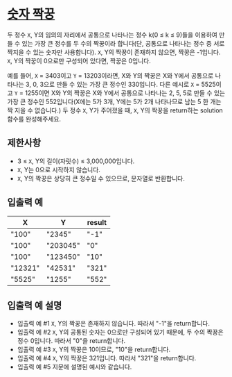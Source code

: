 # [숫자 짝꿍](https://school.programmers.co.kr/learn/courses/30/lessons/131128)

두 정수 `X`, Y의 임의의 자리에서 공통으로 나타나는 정수 k(0 ≤ k ≤ 9)들을 이용하여 만들 수 있는 가장 큰 정수를 두 수의 짝꿍이라 합니다(단, 공통으로 나타나는 정수 중 서로 짝지을 수 있는 숫자만 사용합니다). `X`, Y의 짝꿍이 존재하지 않으면, 짝꿍은 -1입니다. `X`, Y의 짝꿍이 0으로만 구성되어 있다면, 짝꿍은 0입니다.

예를 들어, `X` = 3403이고 `Y` = 13203이라면, X와 Y의 짝꿍은 X와 Y에서 공통으로 나타나는 3, 0, 3으로 만들 수 있는 가장 큰 정수인 330입니다. 다른 예시로 `X` = 5525이고 `Y` = 1255이면 X와 Y의 짝꿍은 X와 Y에서 공통으로 나타나는 2, 5, 5로 만들 수 있는 가장 큰 정수인 552입니다(X에는 5가 3개, Y에는 5가 2개 나타나므로 남는 5 한 개는 짝 지을 수 없습니다.)
두 정수 `X`, Y가 주어졌을 때, `X`, Y의 짝꿍을 return하는 solution 함수를 완성해주세요.

## 제한사항

- 3 ≤ `X`, Y의 길이(자릿수) ≤ 3,000,000입니다.
- `X`, Y는 0으로 시작하지 않습니다.
- `X`, Y의 짝꿍은 상당히 큰 정수일 수 있으므로, 문자열로 반환합니다.

## 입출력 예

| X       | Y        | result |
| ------- | -------- | ------ |
| "100"   | "2345"   | "-1"   |
| "100"   | "203045" | "0"    |
| "100"   | "123450" | "10"   |
| "12321" | "42531"  | "321"  |
| "5525"  | "1255"   | "552"  |

## 입출력 예 설명

- 입출력 예 #1
  `X`, Y의 짝꿍은 존재하지 않습니다. 따라서 "-1"을 return합니다.
- 입출력 예 #2
  `X`, Y의 공통된 숫자는 0으로만 구성되어 있기 때문에, 두 수의 짝꿍은 정수 0입니다. 따라서 "0"을 return합니다.
- 입출력 예 #3
  `X`, Y의 짝꿍은 10이므로, "10"을 return합니다.
- 입출력 예 #4
  `X`, Y의 짝꿍은 321입니다. 따라서 "321"을 return합니다.
- 입출력 예 #5
  지문에 설명된 예시와 같습니다.
